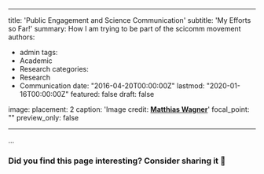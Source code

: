
---
title: 'Public Engagement and Science Communication'
subtitle: 'My Efforts so Far!'
summary: How I am trying to be part of the scicomm movement
authors:
- admin
tags:
- Academic
- Research
categories:
- Research
- Communication
date: "2016-04-20T00:00:00Z"
lastmod: "2020-01-16T00:00:00Z"
featured: false
draft: false


image:
  placement: 2
  caption: 'Image credit: [**Matthias Wagner**](https://unsplash.com/@matwag)'
  focal_point: ""
  preview_only: false
  
---

...



### Did you find this page interesting? Consider sharing it 🙌
